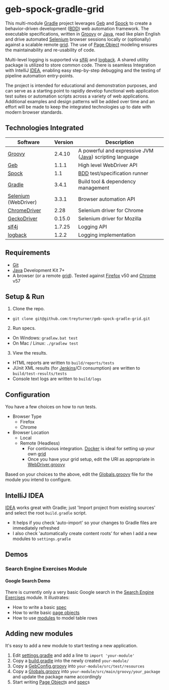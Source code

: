 # geb-spock-gradle-grid

This multi-module [Gradle] project leverages [Geb] and [Spock] to create a behavior-driven development ([BDD]) web automation framework. The executable specifications, written in [Groovy] or [Java], read like plain English and drive automated [Selenium] browser sessions locally or (optionally) against a scalable remote [grid]. The use of [Page Object] modeling ensures the maintainability and re-usability of code.

Multi-level logging is supported via [slf4j] and [logback]. A shared utility package is utilized to store common code. There is seamless Integration with IntelliJ [IDEA], enabling easy step-by-step debugging and the testing of pipeline automation entry-points.

The project is intended for educational and demonstration purposes, and can serve as a starting point to rapidly develop functional web application test suites or automation scripts across a variety of web applications. Additional examples and design patterns will be added over time and an effort will be made to keep the integrated technologies up to date with modern browser standards.

[Page Object]: https://github.com/SeleniumHQ/selenium/wiki/PageObjects

## Technologies Integrated

Software                |Version|Description
---                     |---    |---
[Groovy]                |2.4.10 |A powerful and expressive JVM ([Java]) scripting language
[Geb] 	                |1.1.1  |High level WebDriver API
[Spock]	                |1.1    |[BDD] test/specification runner
[Gradle]                |3.4.1  |Build tool & dependency management
[Selenium] (WebDriver)  |3.3.1  |Browser automation API
[ChromeDriver]          |2.28   |Selenium driver for Chrome
[GeckoDriver]           |0.15.0 |Selenium driver for Mozilla
[slf4j]                 |1.7.25 |Logging API
[logback]               |1.2.2  |Logging implementation

[Groovy]: http://groovy-lang.org/
[Geb]: http://gebish.org
[Spock]: http://spockframework.org
[BDD]: https://en.wikipedia.org/wiki/Behavior-driven_development
[Gradle]: https://gradle.org
[Selenium]: http://docs.seleniumhq.org
[Grid]: https://github.com/SeleniumHQ/docker-selenium
[ChromeDriver]: https://sites.google.com/a/chromium.org/chromedriver
[GeckoDriver]: https://github.com/mozilla/geckodriver
[slf4j]: http://www.slf4j.org
[logback]: http://logback.qos.ch
[IDEA]: https://www.jetbrains.com/idea

## Requirements
- [Git]
- [Java] Development Kit 7+
- A browser (or a remote [grid]). Tested against [Firefox] v50 and [Chrome] v57

[Git]: https://git-scm.com/
[Java]: http://www.oracle.com/technetwork/java/javase/downloads/jdk8-downloads-2133151.html
[Firefox]: https://www.mozilla.org/en-US/firefox/new
[Chrome]: https://www.google.com/chrome/browser/desktop

## Setup & Run
1. Clone the repo.
  - `git clone git@github.com:treyturner/geb-spock-gradle-grid.git`
2. Run specs.
  - On Windows: `gradlew.bat test`
  - On Mac / Linux: `./gradlew test`
3. View the results.
  - HTML reports are written to `build/reports/tests`
  - JUnit XML results (for [Jenkins]/CI consumption) are written to `build/test-results/tests`
  - Console text logs are written to `build/logs`

[Jenkins]: https://jenkins.io

## Configuration
You have a few choices on how to run tests.
- Browser Type
  - Firefox
  - Chrome
- Browser Location
  - Local
  - Remote (Headless)
    - For continuous integration. [Docker] is ideal for setting up your own [grid]
    - Once you have your grid setup, edit the URI as appropriate in [WebDriver.groovy]

[Docker]: https://www.docker.com/products/docker-toolbox
[WebDriver.groovy]: util/src/main/groovy/util/WebDriver.groovy#L33

Based on your choices to the above, edit the [Globals.groovy] file for the module you intend to configure.

[Globals.groovy]: search-engine-exercises/src/main/groovy/search_engine_exercises/Globals.groovy#L8

## IntelliJ IDEA
[IDEA] works great with Gradle; just 'Import project from existing sources' and select the root `build.gradle` script.
- It helps if you check 'auto-import' so your changes to Gradle files are immediately refreshed
- I also check 'automatically create content roots' for when I add a new modules to `settings.gradle`

## Demos

### Search Engine Exercises Module

#### Google Search Demo
There is currently only a very basic Google search in the [Search Engine Exercises] module. It illustrates:

[Search Engine Exercises]: search-engine-exercises

- How to write a basic [spec]
- How to write basic [page objects]
- How to use [modules] to model table rows

[spec]: search-engine-exercises/src/test/groovy/search_engine_exercises/spec/google/GoogleSearchSpec.groovy
[page objects]: search-engine-exercises/src/test/groovy/search_engine_exercises/page/google
[modules]: search-engine-exercises/src/test/groovy/search_engine_exercises/module/google/GoogleSearchResult.groovy


## Adding new modules
It's easy to add a new module to start testing a new application.

1. Edit [settings.gradle] and add a line to `import 'your-module'`
2. Copy a [build.gradle]  into the newly created `your-module/`
3. Copy a [GebConfig.groovy] into `your-module/src/test/resources`
4. Copy a [Globals.groovy] into `your-module/src/main/groovy/your_package` and update the package name accordingly
5. Start writing [Page Object]s and [spec]s

[settings.gradle]: settings.gradle
[build.gradle]: search-engine-exercises/build.gradle
[GebConfig.groovy]: search-engine-exercises/src/test/resources/GebConfig.groovy
[Globals.groovy]: search-engine-exercises/src/main/groovy/search_engine_exercises/Globals.groovy
[WebApplicationSpecification.groovy]: util/src/main/groovy/util/WebApplicationSpecification.groovy
